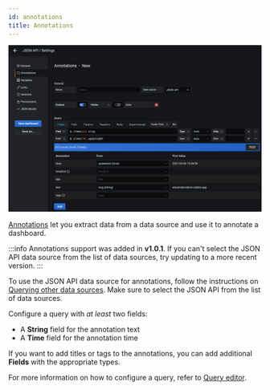 ```yaml
---
id: annotations
title: Annotations
---
```


![Annotations](../static/img/annotation.png)

[Annotations](https://grafana.com/docs/grafana/latest/dashboards/annotations) let you extract data from a data source and use it to annotate a dashboard.

:::info
Annotations support was added in **v1.0.1**. If you can't select the JSON API data source from the list of data sources, try updating to a more recent version.
:::

To use the JSON API data source for annotations, follow the instructions on [Querying other data sources](https://grafana.com/docs/grafana/latest/dashboards/annotations/#querying-other-data-sources). Make sure to select the JSON API from the list of data sources.

Configure a query with _at least_ two fields:

- A **String** field for the annotation text
- A **Time** field for the annotation time

If you want to add titles or tags to the annotations, you can add additional **Fields** with the appropriate types.

For more information on how to configure a query, refer to [Query editor](query-editor.md).
